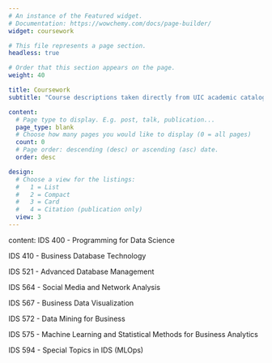 ```yaml
---
# An instance of the Featured widget.
# Documentation: https://wowchemy.com/docs/page-builder/
widget: coursework

# This file represents a page section.
headless: true

# Order that this section appears on the page.
weight: 40

title: Coursework
subtitle: "Course descriptions taken directly from UIC academic catalog"

content:
  # Page type to display. E.g. post, talk, publication...
  page_type: blank
  # Choose how many pages you would like to display (0 = all pages)
  count: 0
  # Page order: descending (desc) or ascending (asc) date.
  order: desc

design:
  # Choose a view for the listings:
  #   1 = List
  #   2 = Compact
  #   3 = Card
  #   4 = Citation (publication only)
  view: 3
---
```

  
content:
IDS 400 - Programming for Data Science

IDS 410 - Business Database Technology

IDS 521 - Advanced Database Management

IDS 564 - Social Media and Network Analysis

IDS 567 - Business Data Visualization

IDS 572 - Data Mining for Business

IDS 575 - Machine Learning and Statistical Methods for Business Analytics

IDS 594 - Special Topics in IDS (MLOps)
